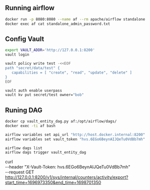 ## Running airflow
```bash
docker run -p 8080:8080 --name af --rm apache/airflow standalone
docker exec af cat standalone_admin_password.txt
```

## Config Vault
```bash
export VAULT_ADDR='http://127.0.0.1:8200'
vault login

vault policy write test -<<EOF
path "secret/data/test" {
   capabilities = [ "create", "read", "update", "delete" ]
}
EOF

vault auth enable userpass
vault kv put secret/test owner="bob"
```

## Runing DAG
```bash
docker cp vault_entity_dag.py af:/opt/airflow/dags/
docker exec -ti af bash

airflow variables set api_url "http://host.docker.internal:8200"
airflow variables set vault_token "hvs.6EGo6BeynAIJQeTu0VdBb7mh"

airflow dags list
airflow dags trigger vault_entity_dag
```



curl \
    --header "X-Vault-Token: hvs.6EGo6BeynAIJQeTu0VdBb7mh" \
    --request GET \
    http://127.0.0.1:8200/v1/sys/internal/counters/activity/export?start_time=1696973350&end_time=1698701350